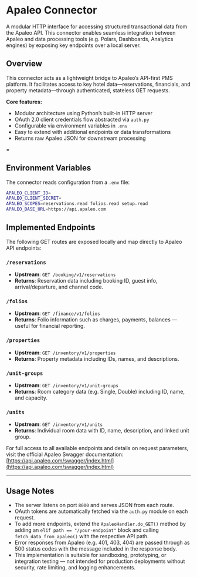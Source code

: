 # Apaleo Connector

A modular HTTP interface for accessing structured transactional data from the Apaleo API. This connector enables seamless integration between Apaleo and data processing tools (e.g. Polars, Dashboards, Analytics engines) by exposing key endpoints over a local server.

## Overview

This connector acts as a lightweight bridge to Apaleo’s API-first PMS platform. It facilitates access to key hotel data—reservations, financials, and property metadata—through authenticated, stateless GET requests.

**Core features:**

- Modular architecture using Python’s built-in HTTP server
- OAuth 2.0 client credentials flow abstracted via `auth.py`
- Configurable via environment variables in `.env`
- Easy to extend with additional endpoints or data transformations
- Returns raw Apaleo JSON for downstream processing

=
## Environment Variables

The connector reads configuration from a `.env` file:
```bash
APALEO_CLIENT_ID=
APALEO_CLIENT_SECRET=
APALEO_SCOPES=reservations.read folios.read setup.read
APALEO_BASE_URL=https://api.apaleo.com
```

## Implemented Endpoints

The following GET routes are exposed locally and map directly to Apaleo API endpoints:

### `/reservations`

- **Upstream**: `GET /booking/v1/reservations`
- **Returns**: Reservation data including booking ID, guest info, arrival/departure, and channel code.

### `/folios`

- **Upstream**: `GET /finance/v1/folios`
- **Returns**: Folio information such as charges, payments, balances — useful for financial reporting.

### `/properties`

- **Upstream**: `GET /inventory/v1/properties`
- **Returns**: Property metadata including IDs, names, and descriptions.

### `/unit-groups`

- **Upstream**: `GET /inventory/v1/unit-groups`
- **Returns**: Room category data (e.g. Single, Double) including ID, name, and capacity.

### `/units`

- **Upstream**: `GET /inventory/v1/units`
- **Returns**: Individual room data with ID, name, description, and linked unit group.


For full access to all available endpoints and details on request parameters, visit the official Apaleo Swagger documentation:
[https://api.apaleo.com/swagger/index.html](https://api.apaleo.com/swagger/index.html)

---

## Usage Notes

- The server listens on port `8000` and serves JSON from each route.
- OAuth tokens are automatically fetched via the `auth.py` module on each request.
- To add more endpoints, extend the `ApaleoHandler.do_GET()` method by adding an `elif path == "/your-endpoint"` block and calling `fetch_data_from_apaleo()` with the respective API path.
- Error responses from Apaleo (e.g. 401, 403, 404) are passed through as 500 status codes with the message included in the response body.
- This implementation is suitable for sandboxing, prototyping, or integration testing — not intended for production deployments without security, rate limiting, and logging enhancements.
